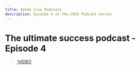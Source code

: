 ```yaml
---
title: Adode Crux Podcasts
description: Episode 4 in the CRUX Podcast series
---
```

# The ultimate success podcast - Episode 4

>[!VIDEO](https://video.tv.adobe.com/v/3428830?quality=12learn=on)

